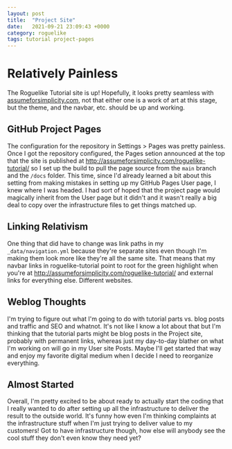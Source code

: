 ```yaml
---
layout: post
title:  "Project Site"
date:   2021-09-21 23:09:43 +0000
category: roguelike
tags: tutorial project-pages
---
```


# Relatively Painless
The Roguelike Tutorial site is up! Hopefully, it looks pretty seamless with [assumeforsimplicity.com](afs), not that either one is a work of art at this stage, but the theme, and the navbar, etc. should be up and working.  

## GitHub Project Pages
The configuration for the repository in Settings > Pages was pretty painless. Once I got the repository configured, the Pages setion announced at the top that the site is published at http://assumeforsimplicity.com/roguelike-tutorial/ so I set up the build to pull the page source from the ```main``` branch and the ```/docs``` folder. This time, since I'd already learned a bit about this setting from making mistakes in setting up my GitHub Pages User page, I knew where I was headed. I had sort of hoped that the project page would magically inherit from the User page but it didn't and it wasn't really a big deal to copy over the infrastructure files to get things matched up.  

## Linking Relativism
One thing that did have to change was link paths in my ```_data/navigation.yml``` because they're separate sites even though I'm making them look more like they're all the same site. That means that my navbar links in roguelike-tutorial point to root for the green highlight when you're at http://assumeforsimplicity.com/roguelike-tutorial/ and external links for everything else. Different websites.

## Weblog Thoughts
I'm trying to figure out what I'm going to do with tutorial parts vs. blog posts and traffic and SEO and whatnot. It's not like I know a lot about that but I'm thinking that the tutorial parts might be blog posts in the Project site, probably with permanent links, whereas just my day-to-day blather on what I'm working on will go in my User site Posts. Maybe I'll get started that way and enjoy my favorite digital medium when I decide I need to reorganize everything.  

## Almost Started
Overall, I'm pretty excited to be about ready to actually start the coding that I really wanted to do after setting up all the infrastructure to deliver the result to the outside world. It's funny how even I'm thinking complaints at the infrastructure stuff when I'm just trying to deliver value to my customers! Got to have infrastructure though, how else will anybody see the cool stuff they don't even know they need yet?  

[afs]: https://assumeforsimplicity.com
